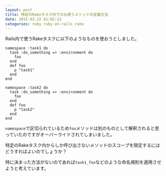 ```yaml
---
layout: post
title: 特定のRakeタスク内でのみ使うメソッドの定義方法
date: 2015-03-22 01:02:13
categories: ruby ruby-on-rails rake
---
```

<p>Rails内で使うRakeタスクに以下のようなものを使おうとしました。</p>

<pre><code>namespace :task1 do
  task :do_something =&gt; :environment do
    foo
  end
  def foo
    p "task1"
  end
end

namespace :task2 do
  task :do_something =&gt; :environment do
    foo
  end
  def foo
    p "task2"
  end
end
</code></pre>

<p><code>namespace</code>で区切られているため<code>foo</code>メソッドは別のものとして解釈されると思っていたのですがオーバーライドされてしまいました。</p>

<p>特定のRakeタスク内からしか呼び出さないメソッドのスコープを限定するにはどうすればよいのでしょうか？</p>

<p>特に決まった方法がないのであれば<code>task1_foo</code>などのような命名規則を適用させようと考えています。</p>
